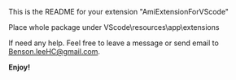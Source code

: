 This is the README for your extension "AmiExtensionForVScode"

Place whole package under VScode\resources\app\extensions

If need any help.
Feel free to leave a message or send email to Benson.leeHC@gmail.com.

**Enjoy!**
